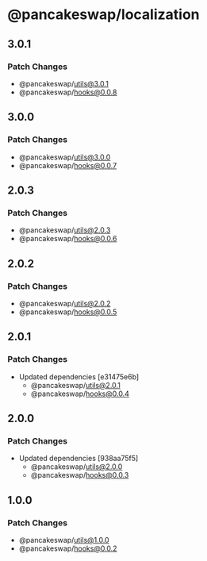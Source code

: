 # @pancakeswap/localization

## 3.0.1

### Patch Changes

- @pancakeswap/utils@3.0.1
- @pancakeswap/hooks@0.0.8

## 3.0.0

### Patch Changes

- @pancakeswap/utils@3.0.0
- @pancakeswap/hooks@0.0.7

## 2.0.3

### Patch Changes

- @pancakeswap/utils@2.0.3
- @pancakeswap/hooks@0.0.6

## 2.0.2

### Patch Changes

- @pancakeswap/utils@2.0.2
- @pancakeswap/hooks@0.0.5

## 2.0.1

### Patch Changes

- Updated dependencies [e31475e6b]
  - @pancakeswap/utils@2.0.1
  - @pancakeswap/hooks@0.0.4

## 2.0.0

### Patch Changes

- Updated dependencies [938aa75f5]
  - @pancakeswap/utils@2.0.0
  - @pancakeswap/hooks@0.0.3

## 1.0.0

### Patch Changes

- @pancakeswap/utils@1.0.0
- @pancakeswap/hooks@0.0.2
